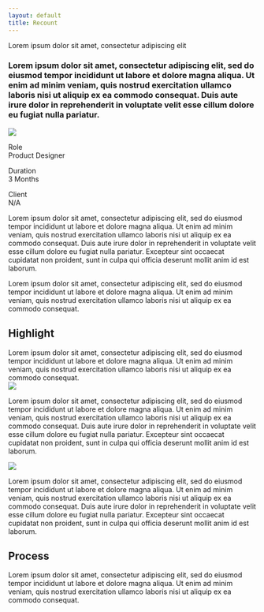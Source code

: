 ```yaml
---
layout: default
title: Recount
---
```


<section>
    <div class="heading">Lorem ipsum dolor sit amet, consectetur adipiscing elit</div>
    <h3>Lorem ipsum dolor sit amet, consectetur adipiscing elit, sed do eiusmod tempor incididunt ut labore et dolore magna aliqua. Ut enim ad minim veniam, quis nostrud exercitation ullamco laboris nisi ut aliquip ex ea commodo consequat. Duis aute irure dolor in reprehenderit in voluptate velit esse cillum dolore eu fugiat nulla pariatur. </h3>
</section>

<section>
    <img src="{{ '/images/placeholder.jpg' | relative_url }}" loading="lazy">
</section>

<section>
    <div class="col-1-3">
        <div class="col-1">
            <p><span style="color: var(--tertiary)">Role</span><br>Product Designer</p>
            <p><span style="color: var(--tertiary)">Duration</span><br>3 Months</p>
            <p><span style="color: var(--tertiary)">Client</span><br>N/A</p>
        </div>
        <div class="col-3">
            <p>Lorem ipsum dolor sit amet, consectetur adipiscing elit, sed do eiusmod tempor incididunt ut labore et dolore magna aliqua. Ut enim ad minim veniam, quis nostrud exercitation ullamco laboris nisi ut aliquip ex ea commodo consequat. Duis aute irure dolor in reprehenderit in voluptate velit esse cillum dolore eu fugiat nulla pariatur. Excepteur sint occaecat cupidatat non proident, sunt in culpa qui officia deserunt mollit anim id est laborum.</p>
            <p>Lorem ipsum dolor sit amet, consectetur adipiscing elit, sed do eiusmod tempor incididunt ut labore et dolore magna aliqua. Ut enim ad minim veniam, quis nostrud exercitation ullamco laboris nisi ut aliquip ex ea commodo consequat.</p>
        </div>
    </div>
</section>

<section id="highlight">
    <h1>Highlight</h1>
    <div class="p-l">
        Lorem ipsum dolor sit amet, consectetur adipiscing elit, sed do eiusmod tempor incididunt ut labore et dolore magna aliqua. Ut enim ad minim veniam, quis nostrud exercitation ullamco laboris nisi ut aliquip ex ea commodo consequat.
    </div>
</section>   

<section class="content">
    <div>
        <img src="{{ '/images/placeholder.jpg' | relative_url }}" loading="lazy">
        <p>Lorem ipsum dolor sit amet, consectetur adipiscing elit, sed do eiusmod tempor incididunt ut labore et dolore magna aliqua. Ut enim ad minim veniam, quis nostrud exercitation ullamco laboris nisi ut aliquip ex ea commodo consequat. Duis aute irure dolor in reprehenderit in voluptate velit esse cillum dolore eu fugiat nulla pariatur. Excepteur sint occaecat cupidatat non proident, sunt in culpa qui officia deserunt mollit anim id est laborum.</p>
    </div>
    <div>
        <img src="{{ '/images/placeholder.jpg' | relative_url }}" loading="lazy">
        <p>Lorem ipsum dolor sit amet, consectetur adipiscing elit, sed do eiusmod tempor incididunt ut labore et dolore magna aliqua. Ut enim ad minim veniam, quis nostrud exercitation ullamco laboris nisi ut aliquip ex ea commodo consequat. Duis aute irure dolor in reprehenderit in voluptate velit esse cillum dolore eu fugiat nulla pariatur. Excepteur sint occaecat cupidatat non proident, sunt in culpa qui officia deserunt mollit anim id est laborum.</p>
    </div>
</section>

<section id="process">
    <h1>Process</h1>
    <div class="p-l">
        Lorem ipsum dolor sit amet, consectetur adipiscing elit, sed do eiusmod tempor incididunt ut labore et dolore magna aliqua. Ut enim ad minim veniam, quis nostrud exercitation ullamco laboris nisi ut aliquip ex ea commodo consequat.
    </div>
</section>   

<script>
    document.addEventListener("scroll", function() {
        const targetElements = [
            { id: "highlight", color: "#e0e7f2" },
            { id: "process", color: "var(--background)" }
        ];

        let currentColor = "var(--background)";

        for (let i = 0; i < targetElements.length; i++) {
            const targetElement = document.getElementById(targetElements[i].id);
            const targetPosition = targetElement.getBoundingClientRect().top;

            if (targetPosition <= 240) {
                currentColor = targetElements[i].color;
            }
        }

        document.body.style.backgroundColor = currentColor;
    }); 
</script> 